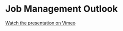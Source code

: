# Job Management Outlook

[Watch the presentation on Vimeo](https://vimeo.com/459289133/0e09501142)
